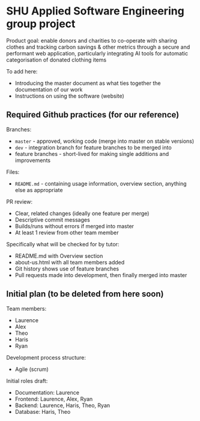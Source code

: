 # SHU Applied Software Engineering group project
Product goal: enable donors and charities to co-operate with sharing clothes and tracking carbon savings & other metrics through a secure and performant web application, particularly integrating AI tools for automatic categorisation of donated clothing items

To add here:
* Introducing the master document as what ties together the documentation of our work
* Instructions on using the software (website)

## Required Github practices (for our reference)
Branches:
* `master` - approved, working code (merge into master on stable versions)
* `dev` - integration branch for feature branches to be merged into
* feature branches - short-lived for making single additions and improvements

Files:
* `README.md` - containing usage information, overview section, anything else as appropriate

PR review:
* Clear, related changes (ideally one feature per merge)
* Descriptive commit messages
* Builds/runs without errors if merged into master
* At least 1 review from other team member

Specifically what will be checked for by tutor:
* README.md with Overview section
* about-us.html with all team members added
* Git history shows use of feature branches
* Pull requests made into development, then finally merged into master

## Initial plan (to be deleted from here soon)
Team members:
* Laurence
* Alex
* Theo
* Haris
* Ryan

Development process structure:
* Agile (scrum)

Initial roles draft:
* Documentation: Laurence
* Frontend: Laurence, Alex, Ryan
* Backend: Laurence, Haris, Theo, Ryan
* Database: Haris, Theo
